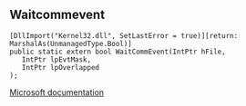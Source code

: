 ## Waitcommevent

```
[DllImport("Kernel32.dll", SetLastError = true)][return: MarshalAs(UnmanagedType.Bool)]
public static extern bool WaitCommEvent(IntPtr hFile,
   IntPtr lpEvtMask,
   IntPtr lpOverlapped
);
```

[Microsoft documentation](TODO)
